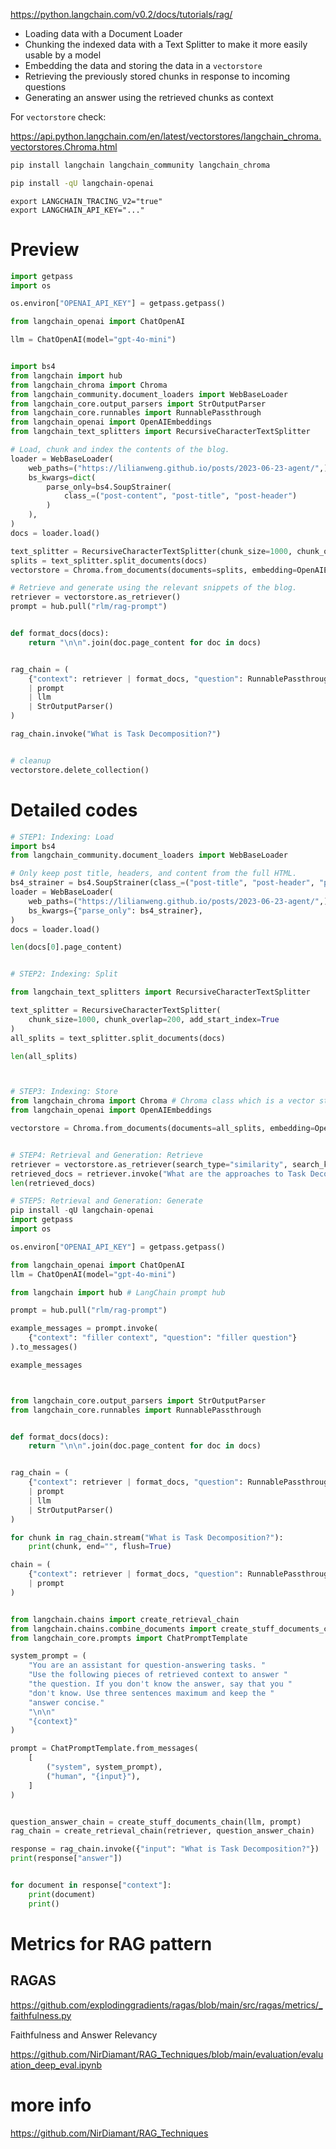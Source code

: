 
https://python.langchain.com/v0.2/docs/tutorials/rag/


- Loading data with a Document Loader
- Chunking the indexed data with a Text Splitter to make it more easily usable by a model
- Embedding the data and storing the data in a `vectorstore`
- Retrieving the previously stored chunks in response to incoming questions
- Generating an answer using the retrieved chunks as context


For `vectorstore` check:

https://api.python.langchain.com/en/latest/vectorstores/langchain_chroma.vectorstores.Chroma.html



```sh
pip install langchain langchain_community langchain_chroma

pip install -qU langchain-openai
```

```
export LANGCHAIN_TRACING_V2="true"
export LANGCHAIN_API_KEY="..."
```



# Preview
```py
import getpass
import os

os.environ["OPENAI_API_KEY"] = getpass.getpass()

from langchain_openai import ChatOpenAI

llm = ChatOpenAI(model="gpt-4o-mini")


import bs4
from langchain import hub
from langchain_chroma import Chroma
from langchain_community.document_loaders import WebBaseLoader
from langchain_core.output_parsers import StrOutputParser
from langchain_core.runnables import RunnablePassthrough
from langchain_openai import OpenAIEmbeddings
from langchain_text_splitters import RecursiveCharacterTextSplitter

# Load, chunk and index the contents of the blog.
loader = WebBaseLoader(
    web_paths=("https://lilianweng.github.io/posts/2023-06-23-agent/",),
    bs_kwargs=dict(
        parse_only=bs4.SoupStrainer(
            class_=("post-content", "post-title", "post-header")
        )
    ),
)
docs = loader.load()

text_splitter = RecursiveCharacterTextSplitter(chunk_size=1000, chunk_overlap=200)
splits = text_splitter.split_documents(docs)
vectorstore = Chroma.from_documents(documents=splits, embedding=OpenAIEmbeddings())

# Retrieve and generate using the relevant snippets of the blog.
retriever = vectorstore.as_retriever()
prompt = hub.pull("rlm/rag-prompt")


def format_docs(docs):
    return "\n\n".join(doc.page_content for doc in docs)


rag_chain = (
    {"context": retriever | format_docs, "question": RunnablePassthrough()}
    | prompt
    | llm
    | StrOutputParser()
)

rag_chain.invoke("What is Task Decomposition?")


# cleanup
vectorstore.delete_collection()


```

# Detailed codes

```py
# STEP1: Indexing: Load
import bs4
from langchain_community.document_loaders import WebBaseLoader

# Only keep post title, headers, and content from the full HTML.
bs4_strainer = bs4.SoupStrainer(class_=("post-title", "post-header", "post-content"))
loader = WebBaseLoader(
    web_paths=("https://lilianweng.github.io/posts/2023-06-23-agent/",),
    bs_kwargs={"parse_only": bs4_strainer},
)
docs = loader.load()

len(docs[0].page_content)


# STEP2: Indexing: Split

from langchain_text_splitters import RecursiveCharacterTextSplitter

text_splitter = RecursiveCharacterTextSplitter(
    chunk_size=1000, chunk_overlap=200, add_start_index=True
)
all_splits = text_splitter.split_documents(docs)

len(all_splits)



# STEP3: Indexing: Store
from langchain_chroma import Chroma # Chroma class which is a vector store for handling various tasks.
from langchain_openai import OpenAIEmbeddings

vectorstore = Chroma.from_documents(documents=all_splits, embedding=OpenAIEmbeddings())


# STEP4: Retrieval and Generation: Retrieve
retriever = vectorstore.as_retriever(search_type="similarity", search_kwargs={"k": 6})
retrieved_docs = retriever.invoke("What are the approaches to Task Decomposition?")
len(retrieved_docs)

# STEP5: Retrieval and Generation: Generate
pip install -qU langchain-openai
import getpass
import os

os.environ["OPENAI_API_KEY"] = getpass.getpass()

from langchain_openai import ChatOpenAI
llm = ChatOpenAI(model="gpt-4o-mini")

from langchain import hub # LangChain prompt hub

prompt = hub.pull("rlm/rag-prompt")

example_messages = prompt.invoke(
    {"context": "filler context", "question": "filler question"}
).to_messages()

example_messages



from langchain_core.output_parsers import StrOutputParser
from langchain_core.runnables import RunnablePassthrough


def format_docs(docs):
    return "\n\n".join(doc.page_content for doc in docs)


rag_chain = (
    {"context": retriever | format_docs, "question": RunnablePassthrough()}
    | prompt
    | llm
    | StrOutputParser()
)

for chunk in rag_chain.stream("What is Task Decomposition?"):
    print(chunk, end="", flush=True)

chain = (
    {"context": retriever | format_docs, "question": RunnablePassthrough()}
    | prompt
)


from langchain.chains import create_retrieval_chain
from langchain.chains.combine_documents import create_stuff_documents_chain
from langchain_core.prompts import ChatPromptTemplate

system_prompt = (
    "You are an assistant for question-answering tasks. "
    "Use the following pieces of retrieved context to answer "
    "the question. If you don't know the answer, say that you "
    "don't know. Use three sentences maximum and keep the "
    "answer concise."
    "\n\n"
    "{context}"
)

prompt = ChatPromptTemplate.from_messages(
    [
        ("system", system_prompt),
        ("human", "{input}"),
    ]
)


question_answer_chain = create_stuff_documents_chain(llm, prompt)
rag_chain = create_retrieval_chain(retriever, question_answer_chain)

response = rag_chain.invoke({"input": "What is Task Decomposition?"})
print(response["answer"])


for document in response["context"]:
    print(document)
    print()

```


# Metrics for RAG pattern
## RAGAS
https://github.com/explodinggradients/ragas/blob/main/src/ragas/metrics/_faithfulness.py

Faithfulness and Answer Relevancy


https://github.com/NirDiamant/RAG_Techniques/blob/main/evaluation/evaluation_deep_eval.ipynb



# more info
https://github.com/NirDiamant/RAG_Techniques
